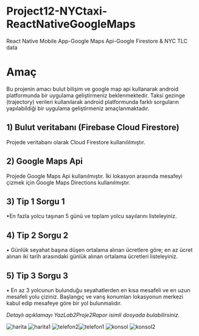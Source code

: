 # Project12-NYCtaxi-ReactNativeGoogleMaps
React Native Mobile App-Google Maps Api-Google Firestore &amp; NYC TLC data

# Amaç

Bu projenin amacı bulut bilişim ve google map api kullanarak android platformunda bir uygulama geliştirmeniz beklenmektedir. Taksi gezinge (trajectory) verileri kullanılarak android platformunda farklı sorguların yapılabildiği bir uygulama geliştirmeniz amaçlanmaktadır.

## 1) Bulut veritabanı (Firebase Cloud Firestore)
Projede veritabanı olarak Cloud Firestore kullanılılmıştır.
## 2) Google Maps Api
Projede Google Maps Api kullanılmıştır. İki lokasyon arasında mesafeyi çizmek için Google Maps Directions kullanılmıştır.
## 3) Tip 1 Sorgu 1
•En fazla yolcu taşınan 5 günü ve toplam yolcu sayılarını listeleyiniz.
## 4) Tip 2 Sorgu 2
• Günlük seyahat başına düşen ortalama alınan ücretlere göre; en az ücret alınan iki tarih arasındaki günlük alınan ortalama ücretleri listeleyiniz.
## 5) Tip 3 Sorgu 3
• En az 3 yolcunun bulunduğu seyahatlerden en kısa mesafeli ve en uzun mesafeli yolu çiziniz. Başlangıç ve varış konumları lokasyonun merkezi kabul edip mesafeye göre bir yol bulunmalıdır.


*Detaylı açıklamayı YazLab2Proje2Rapor isimli dosyada bulabilirsiniz.*

![harita](https://user-images.githubusercontent.com/59628395/115889103-51211080-a45c-11eb-81eb-ab70d77b09e8.png)
![harita1](https://user-images.githubusercontent.com/59628395/115889145-57af8800-a45c-11eb-90bd-9ea2a81f9af4.png)
![telefon2](https://user-images.githubusercontent.com/59628395/115889156-5aaa7880-a45c-11eb-8a89-327f3c455ed4.png)![telefon1](https://user-images.githubusercontent.com/59628395/115889444-9fceaa80-a45c-11eb-8b07-32aa48cd4223.png)
![konsol](https://user-images.githubusercontent.com/59628395/115889679-d3113980-a45c-11eb-8135-463ef9cda24c.png)
![konsol2](https://user-images.githubusercontent.com/59628395/115889686-d4dafd00-a45c-11eb-98b6-64b945d65ff9.png)
